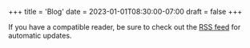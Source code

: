 +++
title = 'Blog'
date = 2023-01-01T08:30:00-07:00
draft = false
+++

If you have a compatible reader, be sure to check out the [RSS feed](index.xml) for automatic updates.
